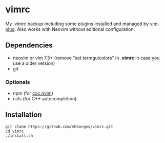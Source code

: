 # vimrc
My .vimrc backup including some plugins installed and managed by [vim-plug](https://github.com/junegunn/vim-plug).
Also works with Neovim without aditional configuration.

## Dependencies
- neovim or vim 7.5+ (remove "set termguicolors" in **.vimrc** in case you use a older version)
- git

### Optionals
- npm (for [coc.nvim](https://github.com/neoclide/coc.nvim))
- ccls (for C++ autocompletion)

## Installation
```
git clone https://github.com/vhborges/vimrc.git
cd vimrc
./install.sh
```
